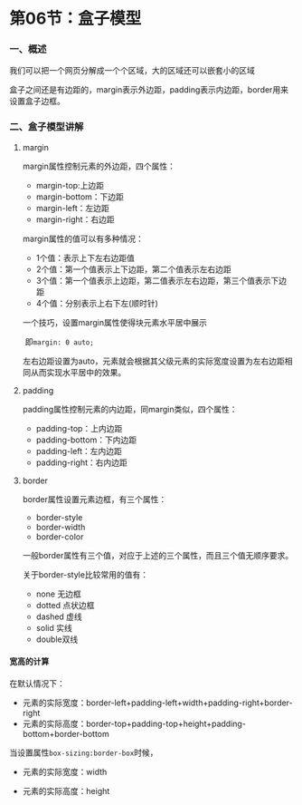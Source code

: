 # 第06节：盒子模型

### 一、概述

我们可以把一个网页分解成一个个区域，大的区域还可以嵌套小的区域

盒子之间还是有边距的，margin表示外边距，padding表示内边距，border用来设置盒子边框。

### 二、盒子模型讲解

1. margin

   margin属性控制元素的外边距，四个属性：

   * margin-top:上边距
   * margin-bottom：下边距
   * margin-left：左边距
   * margin-right：右边距

   margin属性的值可以有多种情况：

   * 1个值：表示上下左右边距值
   * 2个值：第一个值表示上下边距，第二个值表示左右边距
   * 3个值：第一个值表示上边距，第二值表示左右边距，第三个值表示下边距
   * 4个值：分别表示上右下左(顺时针)

   一个技巧，设置margin属性使得块元素水平居中展示

   ​	即`margin: 0 auto;`

   左右边距设置为auto，元素就会根据其父级元素的实际宽度设置为左右边距相同从而实现水平居中的效果。

2. padding

   padding属性控制元素的内边距，同margin类似，四个属性：

   * padding-top：上内边距
   * padding-bottom：下内边距
   * padding-left：左内边距
   * padding-right：右内边距

3. border

   border属性设置元素边框，有三个属性：

   * border-style
   * border-width
   * border-color

   一般border属性有三个值，对应于上述的三个属性，而且三个值无顺序要求。

   关于border-style比较常用的值有：

   * none 无边框
   * dotted 点状边框
   * dashed 虚线
   * solid 实线
   * double双线

#### 宽高的计算

在默认情况下：

* 元素的实际宽度：border-left+padding-left+width+padding-right+border-right
* 元素的实际高度：border-top+padding-top+height+padding-bottom+border-bottom

当设置属性`box-sizing:border-box`时候，

* 元素的实际宽度：width

* 元素的实际高度：height

  








